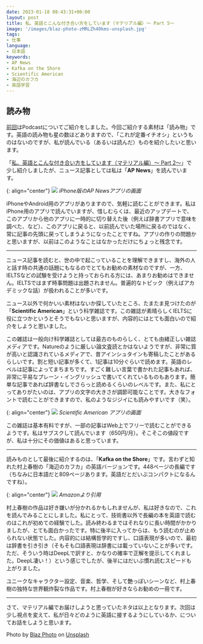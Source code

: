 ```yaml
---
date: 2023-01-18 08:43:31+00:00
layout: post
title: 私、英語とこんな付き合い方をしています（マテリアル編）〜 Part 5〜
image: '/images/blaz-photo-zMRLZh40kms-unsplash.jpg'
tags:
- 仕事
language:
- 日本語
keywords:
- AP News
- Kafka on the Shore
- Scientific American
- 海辺のカフカ
- 英語学習
---
```


## 読み物


[前回](https://blog.shin.do/2023/01/how-i-work-with-english-with-materials-part4)はPodcastについてご紹介をしました。今回ご紹介する素材は「読み物」です。英語の読み物も星の数ほどありますので、「これが定番イチオシ」というものはないのですが、私が読んでいる（あるいは読んだ）ものを紹介したいと思います。

「[私、英語とこんな付き合い方をしています（マテリアル編）〜 Part 2〜](https://blog.shin.do/2023/01/how-i-work-with-english-with-materials-part2)」で少し紹介しましたが、ニュース記事としては私は「**AP News**」を読んでいます。

{: align="center"}
![]({{site.baseurl}}/images/AP-News-139x300.png)
*iPhone版のAP Newsアプリの画面*

iPhoneやAndroid用のアプリがありますので、気軽に読むことができます。私はiPhone用のアプリで読んでいますが、惜しむらくは、最近のアップデートで、このアプリから他のアプリに一時的に切り替えた後（例えば辞書アプリで意味を調べた、など）、このアプリに戻ると、以前読んでいた場所に戻るのではなく、常に記事の先頭に戻ってしまうようになったことですね。アプリの作りの問題かと思いますが、以前はこのようなことはなかっただけにちょっと残念です。



* * *



ニュース記事を読むと、世の中で起こっていることを理解できますし、海外の人と話す時の共通の話題にもなるのでとてもお勧めの素材なのですが、一方、IELTSなどの試験を受けようと持っておられる方には、あまりお勧めはできません。IELTSではまず時事問題は出題されません。普遍的なトピック（例えばアカデミックな話）が扱われることが多いです。

ニュース以外で何かいい素材はないか探していたところ、たまたま見つけたのが「**Scientific American**」という科学雑誌です。この雑誌が素晴らしくIELTSに役に立つかというとそうでもないと思いますが、内容的にはとても面白いので紹介をしようと思いました。

この雑誌は一般向け科学雑誌としては最古のものらしく、とても由緒正しい雑誌メディアです。Natureのように厳しい論文査読とかはないようですが、非常に質が高いと認識されているメディアで、昔アインシュタインも寄稿したことがあるらしいです。割と短い記事が多くて、1記事は10分ぐらいで読めます。英語のレベルは記事によってまちまちです。すごく難しい言葉で書かれた記事もあれば、非常に平易なプレーン・イングリッシュで書いてくれているものもあります。簡単な記事であれば辞書なしでさらっと読めるくらいのレベルです。また、私にとってありがたいのは、アプリの文字の大きさが調節可能なことです。大きなフォントで読むことができますので、私のようなジジイにも読みやすいです（笑）。

{: align="center"}
![]({{site.baseurl}}/images/Scientific-American-139x300.png)
*Scientific American アプリの画面*

この雑誌は基本有料ですが、一部の記事はWeb上でフリーで読むことができるようです。私はサブスクして読んでいます（650円/月）。そこそこの値段ですが、私は十分にその価値はあると思っています。



* * *



読みものとして最後に紹介するのは、「**Kafka on the Shore**」です。言わずと知れた村上春樹の「海辺のカフカ」の英語バージョンです。448ページの長編です（ちなみに日本語だと809ページあります。英語だとだいぶコンパクトになるんですね）。

{: align="center"}
![]({{site.baseurl}}/images/Kafka-on-the-Shore-194x300.jpeg)
*Amazonより引用*

村上春樹の作品は好き嫌いが分かれるかもしれませんが、私は好きなので、これを読んでみることにしました。私にとって、技術書以外で長編の本を英語で読むのはこれが初めての経験でした。読み終わるまではそれなりに長い時間がかかりましたが、とても面白かったです。特に後半に入ってからは、もう読むのが止められない状態でした。内容的には結構哲学的ですし、口語表現が多いので、最初は辞書を引き引き（そもそも口語表現は辞書には載っていないことが多いです。ただ、そういう時はDeepLで訳すと、かなりの確率で正解を提示してくれました。DeepL凄い！）という感じでしたが、後半にはだいぶ慣れ読むスピードも上がりました。

ユニークなキャラクター設定、音楽、哲学、そして艶っぽいシーンなど、村上春樹の独特な世界観炸裂な作品です。村上春樹が好きならお勧めの一冊です。



* * *



さて、マテリアル編でお届けしようと思っていたネタは以上となります。次回は少し視点を変えて、私が日々どのように英語に接するようにしているか、についてお話をしようと思います。

Photo by [Blaz Photo](https://unsplash.com/@blazphoto?utm_source=unsplash&utm_medium=referral&utm_content=creditCopyText) on [Unsplash](https://unsplash.com/s/photos/reading?utm_source=unsplash&utm_medium=referral&utm_content=creditCopyText)
